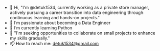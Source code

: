 - 👋 Hi, "I'm @detuk1534, currently working as a private store manager, actively pursuing a career transition into data engineering through continuous learning and hands-on projects."
- 👀 I’m passionate about becoming a Data Engineer
- 🌱 I’m currently learning Python
- 💞️ "I'm seeking opportunities to collaborate on small projects to enhance my skills gradually."
- 📫 How to reach me: detuk1534@gmail.com


<!---
detuk1534/detuk1534 is a ✨ special ✨ repository because its `README.md` (this file) appears on your GitHub profile.
You can click the Preview link to take a look at your changes.
--->
